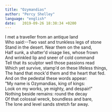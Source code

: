 ```yaml
---
title: "Ozymandias"
author: "Percy Shelley"
language: "english"
date:   2019-09-26 18:38:34 +0200
---
```

I met a traveller from an antique land  
Who said:--Two vast and trunkless legs of stone  
Stand in the desert. Near them on the sand,  
Half sunk, a shatter'd visage lies, whose frown  
And wrinkled lip and sneer of cold command  
Tell that its sculptor well those passions read  
Which yet survive, stamp'd on these lifeless things,  
The hand that mock'd them and the heart that fed.  
And on the pedestal these words appear:  
"My name is Ozymandias, king of kings:  
Look on my works, ye mighty, and despair!"  
Nothing beside remains: round the decay  
Of that colossal wreck, boundless and bare,  
The lone and level sands stretch far away.  